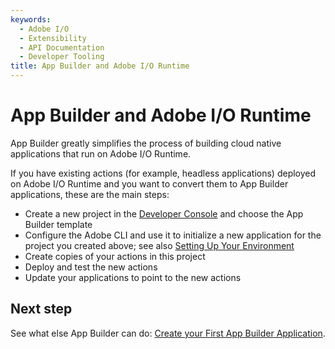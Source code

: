 ```yaml
---
keywords:
  - Adobe I/O
  - Extensibility
  - API Documentation
  - Developer Tooling
title: App Builder and Adobe I/O Runtime
---
```


# App Builder and Adobe I/O Runtime

App Builder greatly simplifies the process of building cloud native applications that run on Adobe I/O Runtime. 

If you have existing actions (for example, headless applications) deployed on Adobe I/O Runtime and you want to convert them to App Builder applications, these are the main steps:

* Create a new project in the [Developer Console](https://developer.adobe.com/developer-console/) and choose the App Builder template
* Configure the Adobe CLI and use it to initialize a new application for the project you created above; see also [Setting Up Your Environment](set-up.md)
* Create copies of your actions in this project
* Deploy and test the new actions
* Update your applications to point to the new actions

## Next step

See what else App Builder can do: [Create your First App Builder Application](first-app.md).
